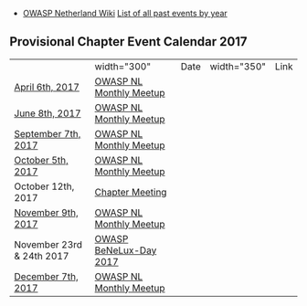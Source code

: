   - [OWASP Netherland Wiki](Netherlands "wikilink")
    [List of all past events by
    year](Netherlands#Past_Events "wikilink")

## Provisional Chapter Event Calendar 2017

|                                                                                                        |                                                               |      |             |      |
| ------------------------------------------------------------------------------------------------------ | ------------------------------------------------------------- | ---- | ----------- | ---- |
|                                                                                                        | width="300"                                                   | Date | width="350" | Link |
| [April 6th, 2017](https://www.meetup.com/OWASP-Chapter-Netherlands-Utrecht-Meetup/events/238715293/)   | [OWASP NL Monthly Meetup](OWASP_NL_Monthly_Meetup "wikilink") |      |             |      |
| [June 8th, 2017](https://www.meetup.com/OWASP-Chapter-Netherlands-Utrecht-Meetup/events/240446300/)    | [OWASP NL Monthly Meetup](OWASP_NL_Monthly_Meetup "wikilink") |      |             |      |
| [September 7th, 2017](https://www.owasp.org/index.php/OWASP_NL_Monthly_Meetup#September_7.2C_2017)     | [OWASP NL Monthly Meetup](OWASP_NL_Monthly_Meetup "wikilink") |      |             |      |
| [October 5th, 2017](https://www.meetup.com/OWASP-Chapter-Netherlands-Utrecht-Meetup/events/242139520/) | [OWASP NL Monthly Meetup](OWASP_NL_Monthly_Meetup "wikilink") |      |             |      |
| October 12th, 2017                                                                                     | [Chapter Meeting](Netherlands_October_12th,_2016 "wikilink")  |      |             |      |
| [November 9th, 2017](https://www.meetup.com/OWASP-Chapter-Netherlands-Meetup/events/243179151/)        | [OWASP NL Monthly Meetup](OWASP_NL_Monthly_Meetup "wikilink") |      |             |      |
| November 23rd & 24th 2017                                                                              | [OWASP BeNeLux-Day 2017](OWASP_BeNeLux-Day_2017 "wikilink")   |      |             |      |
| [December 7th, 2017](https://www.meetup.com/nl-NL/OWASP-Chapter-Netherlands-Meetup/events/244959136/)  | [OWASP NL Monthly Meetup](OWASP_NL_Monthly_Meetup "wikilink") |      |             |      |